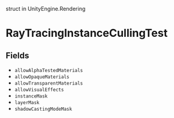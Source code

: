 struct in UnityEngine.Rendering
# RayTracingInstanceCullingTest

## Fields
- `allowAlphaTestedMaterials`
- `allowOpaqueMaterials`
- `allowTransparentMaterials`
- `allowVisualEffects`
- `instanceMask`
- `layerMask`
- `shadowCastingModeMask`
